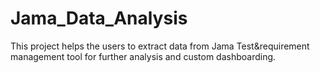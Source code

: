 # Jama_Data_Analysis
This project helps the users to extract data from Jama Test&requirement management tool for further analysis and custom dashboarding.
